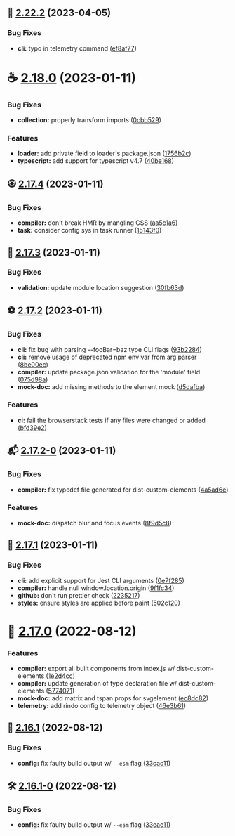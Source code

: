 ## 🍿 [2.22.2](https://github.com/familyjs/rindo/compare/v2.18.0...v2.22.2) (2023-04-05)


### Bug Fixes

* **cli:** typo in telemetry command ([ef8af77](https://github.com/familyjs/rindo/commit/ef8af77680d85ea99e922ce981268308d1dc91c3))



# ☕️ [2.18.0](https://github.com/familyjs/rindo/compare/v2.17.4...v2.18.0) (2023-01-11)


### Bug Fixes

* **collection:** properly transform imports ([0cbb529](https://github.com/familyjs/rindo/commit/0cbb529ab9b5e2c081bd36a7b8efafe4ab0f6206))


### Features

* **loader:** add private field to loader's package.json ([1756b2c](https://github.com/familyjs/rindo/commit/1756b2cd9840bde5063c807b6e90779862319ce4))
* **typescript:** add support for typescript v4.7 ([40be168](https://github.com/familyjs/rindo/commit/40be1682be6aae0f5e7a0634a14d0f4ed7fb4c4b))



## 🏵 [2.17.4](https://github.com/familyjs/rindo/compare/v2.17.3...v2.17.4) (2023-01-11)


### Bug Fixes

* **compiler:** don't break HMR by mangling CSS ([aa5c1a6](https://github.com/familyjs/rindo/commit/aa5c1a6041f9e328e131cc5872fb8be2a9e64b45))
* **task:** consider config sys in task runner ([15143f0](https://github.com/familyjs/rindo/commit/15143f03e75e50c543561ea7f2a66d5093f822f0))



## 🌱 [2.17.3](https://github.com/familyjs/rindo/compare/v2.17.2...v2.17.3) (2023-01-11)


### Bug Fixes

* **validation:** update module location suggestion ([30fb63d](https://github.com/familyjs/rindo/commit/30fb63dc424e9e0e5c208c85688fc029f5a6f6c2))



## ⚽️ [2.17.2](https://github.com/familyjs/rindo/compare/v2.17.2-0...v2.17.2) (2023-01-11)


### Bug Fixes

* **cli:** fix bug with parsing --fooBar=baz type CLI flags ([93b2284](https://github.com/familyjs/rindo/commit/93b22840e03ed6219ef63ec9e62dc5a0b93b5448))
* **cli:** remove usage of deprecated npm env var from arg parser ([8be00ec](https://github.com/familyjs/rindo/commit/8be00ec7e39e582494b576eda597d452c0956153))
* **compiler:** update package.json validation for the 'module' field ([075d98a](https://github.com/familyjs/rindo/commit/075d98ada89439d08bf226a53f1a12dae4d2ef32))
* **mock-doc:** add missing methods to the element mock ([d5dafba](https://github.com/familyjs/rindo/commit/d5dafba7ea887ed286b057442a49bb62022228fd))


### Features

* **ci:** fail the browserstack tests if any files were changed or added ([bfd39e2](https://github.com/familyjs/rindo/commit/bfd39e29cc103e94788545d805a4bdfe77212ff6))



## 📬 [2.17.2-0](https://github.com/familyjs/rindo/compare/v2.17.1...v2.17.2-0) (2023-01-11)


### Bug Fixes

* **compiler:** fix typedef file generated for dist-custom-elements ([4a5ad6e](https://github.com/familyjs/rindo/commit/4a5ad6eae475ab8bec910cbf6a2591a70436c607))


### Features

* **mock-doc:** dispatch blur and focus events ([8f9d5c8](https://github.com/familyjs/rindo/commit/8f9d5c8b34be0b210cb3e96145112d372ef1db00))



## 🍏 [2.17.1](https://github.com/familyjs/rindo/compare/v2.17.0...v2.17.1) (2023-01-11)


### Bug Fixes

* **cli:** add explicit support for Jest CLI arguments ([0e7f285](https://github.com/familyjs/rindo/commit/0e7f285f56ff59f997642b9d4abdc92f57098e51))
* **compiler:** handle null window.location.origin ([9f1fc34](https://github.com/familyjs/rindo/commit/9f1fc34a00265f6ad5f156b3d6b5a52b02c45fa6))
* **github:** don't run prettier check ([2235217](https://github.com/familyjs/rindo/commit/22352177ce854eb1829cb1b1e320e8e5775b0257))
* **styles:** ensure styles are applied before paint ([502c120](https://github.com/familyjs/rindo/commit/502c1201f6c1628d2c5d75d6e27f77046c8b7650))



# 🏉 [2.17.0](https://github.com/familyjs/rindo/compare/v2.16.1...v2.17.0) (2022-08-12)


### Features

* **compiler:** export all built components from index.js w/ dist-custom-elements ([1e2d4cc](https://github.com/familyjs/rindo/commit/1e2d4cc74fe49f6fff89d99e66d4cdc0e9bdd47e))
* **compiler:** update generation of type declaration file w/ dist-custom-elements ([5774071](https://github.com/familyjs/rindo/commit/5774071df9529ed77695ea20266312b558c1446b))
* **mock-doc:** add matrix and tspan props for svgelement ([ec8dc82](https://github.com/familyjs/rindo/commit/ec8dc82c221b97d07101594bae73a74ee133c71a))
* **telemetry:** add rindo config to telemetry object ([46e3b61](https://github.com/familyjs/rindo/commit/46e3b6103314e0d854eca542505ca5cedc980789))



## 🚐 [2.16.1](https://github.com/familyjs/rindo/compare/v2.16.1-0...v2.16.1) (2022-08-12)


### Bug Fixes

* **config:** fix faulty build output w/ `--esm` flag ([33cac11](https://github.com/familyjs/rindo/commit/33cac113cab91ecf51f7c173153a482ec4a8350e))



## 🛠 [2.16.1-0](https://github.com/familyjs/rindo/compare/v2.16.0...v2.16.1-0) (2022-08-12)


### Bug Fixes

* **config:** fix faulty build output w/ `--esm` flag ([33cac11](https://github.com/familyjs/rindo/commit/33cac113cab91ecf51f7c173153a482ec4a8350e))



